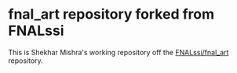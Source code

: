 # fnal_art repository forked from FNALssi

This is Shekhar Mishra's working repository off the [FNALssi/fnal_art](https://github.com/FNALssi/fnal_art) repository.
